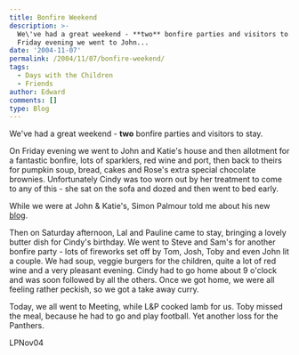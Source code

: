 ```yaml
---
title: Bonfire Weekend
description: >-
  We\'ve had a great weekend - **two** bonfire parties and visitors to stay. On
  Friday evening we went to John...
date: '2004-11-07'
permalink: /2004/11/07/bonfire-weekend/
tags:
  - Days with the Children
  - Friends
author: Edward
comments: []
type: Blog
---
```


We\'ve had a great weekend - **two** bonfire parties and visitors to
stay.

On Friday evening we went to John and Katie\'s house and then allotment
for a fantastic bonfire, lots of sparklers, red wine and port, then back
to theirs for pumpkin soup, bread, cakes and Rose\'s extra special
chocolate brownies. Unfortunately Cindy was too worn out by her
treatment to come to any of this - she sat on the sofa and dozed and
then went to bed early.

While we were at John & Katie\'s, Simon Palmour told me about his new
[blog][1].

Then on Saturday afternoon, Lal and Pauline came to stay, bringing a
lovely butter dish for Cindy\'s birthday. We went to Steve and Sam\'s
for another bonfire party - lots of fireworks set off by Tom, Josh, Toby
and even John lit a couple. We had soup, veggie burgers for the
children, quite a lot of red wine and a very pleasant evening. Cindy had
to go home about 9 o\'clock and was soon followed by all the others.
Once we got home, we were all feeling rather peckish, so we got a take
away curry.

Today, we all went to Meeting, while L&P cooked lamb for us. Toby missed
the meal, because he had to go and play football. Yet another loss for
the Panthers.

<wpg2>LPNov04</wpg2>



[1]: https://palmour.blogspot.com/
